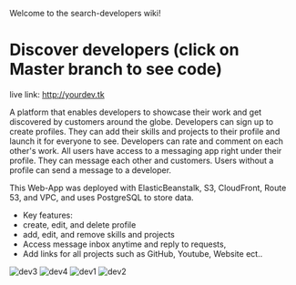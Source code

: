 Welcome to the search-developers wiki!

# Discover developers (click on Master branch to see code)
live link: http://yourdev.tk

A platform that enables developers to showcase their work and get discovered by customers around the globe. Developers can sign up to create profiles. They can add their skills and projects to their profile and launch it for everyone to see. 
Developers can rate and comment on each other's work. All users have access to a messaging app right under their profile. They can message each other and customers. Users without a profile can send a message to a developer. 

This Web-App was deployed with ElasticBeanstalk, S3, CloudFront, Route 53, and VPC, and uses PostgreSQL to store data.

* Key features:
* create, edit, and delete profile
* add, edit, and remove skills and projects
* Access message inbox anytime and reply to requests,
* Add links for all projects such as GitHub, Youtube, Website ect..



![dev3](https://user-images.githubusercontent.com/83102811/212494450-9663958e-c436-4b99-8ec7-39848224e707.png)
![dev4](https://user-images.githubusercontent.com/83102811/212494453-9a78d114-9bc6-439f-8e5e-a2b9661359b2.png)
![dev1](https://user-images.githubusercontent.com/83102811/212494462-44e0aef7-4482-4678-af61-8a86626f860d.png)
![dev2](https://user-images.githubusercontent.com/83102811/212494464-74b410a0-c2b4-4f45-bcda-8689c587f74d.png)
